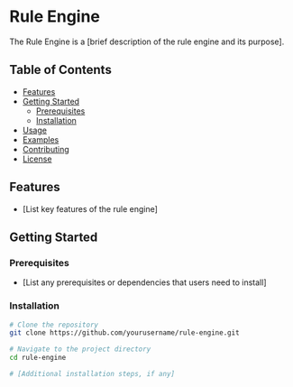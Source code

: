 # Rule Engine

The Rule Engine is a [brief description of the rule engine and its purpose].

## Table of Contents

- [Features](#features)
- [Getting Started](#getting-started)
  - [Prerequisites](#prerequisites)
  - [Installation](#installation)
- [Usage](#usage)
- [Examples](#examples)
- [Contributing](#contributing)
- [License](#license)

## Features

- [List key features of the rule engine]

## Getting Started

### Prerequisites

- [List any prerequisites or dependencies that users need to install]

### Installation

```bash
# Clone the repository
git clone https://github.com/yourusername/rule-engine.git

# Navigate to the project directory
cd rule-engine

# [Additional installation steps, if any]
